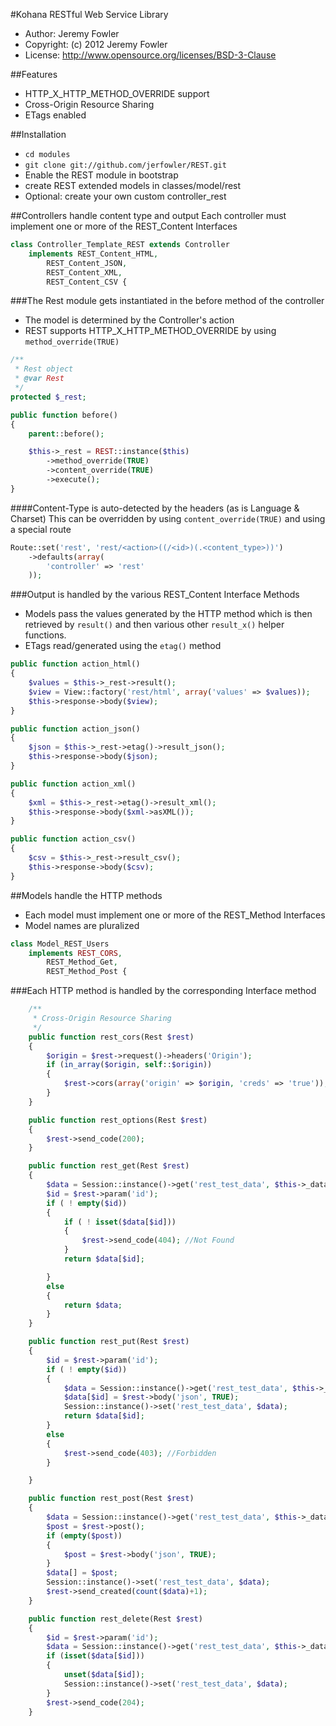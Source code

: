 #Kohana RESTful Web Service Library
* Author:     Jeremy Fowler
* Copyright:  (c) 2012 Jeremy Fowler
* License:    http://www.opensource.org/licenses/BSD-3-Clause

##Features
* HTTP_X_HTTP_METHOD_OVERRIDE support
* Cross-Origin Resource Sharing
* ETags enabled

##Installation

* `cd modules`
* `git clone git://github.com/jerfowler/REST.git`
* Enable the REST module in bootstrap
* create REST extended models in classes/model/rest
* Optional: create your own custom controller_rest

##Controllers handle content type and output
Each controller must implement one or more of the REST_Content Interfaces

```php
class Controller_Template_REST extends Controller
	implements REST_Content_HTML,
		REST_Content_JSON,
		REST_Content_XML,
		REST_Content_CSV {
```
###The Rest module gets instantiated in the before method of the controller
* The model is determined by the Controller's action
* REST supports HTTP_X_HTTP_METHOD_OVERRIDE by using `method_override(TRUE)`

```php
/**
 * Rest object
 * @var Rest
 */
protected $_rest;

public function before()
{
	parent::before();

	$this->_rest = REST::instance($this)
		->method_override(TRUE)
		->content_override(TRUE)
		->execute();
}
```

####Content-Type is auto-detected by the headers (as is Language & Charset)
This can be overridden by using `content_override(TRUE)` and using a special route

```php
Route::set('rest', 'rest/<action>((/<id>)(.<content_type>))')
	->defaults(array(
		'controller' => 'rest'
	));
```

###Output is handled by the various REST_Content Interface Methods

* Models pass the values generated by the HTTP method which is then retrieved by `result()` and then various other `result_x()` helper functions.
* ETags read/generated using the `etag()` method

```php
public function action_html()
{
	$values = $this->_rest->result();
	$view = View::factory('rest/html', array('values' => $values));
	$this->response->body($view);
}

public function action_json()
{
	$json = $this->_rest->etag()->result_json();
	$this->response->body($json);
}

public function action_xml()
{
	$xml = $this->_rest->etag()->result_xml();
	$this->response->body($xml->asXML());
}

public function action_csv()
{
	$csv = $this->_rest->result_csv();
	$this->response->body($csv);
}
```

##Models handle the HTTP methods
* Each model must implement one or more of the REST_Method Interfaces
* Model names are pluralized

```php
class Model_REST_Users
	implements REST_CORS,
		REST_Method_Get,
		REST_Method_Post {
```
###Each HTTP method is handled by the corresponding Interface method

```php
	/**
	 * Cross-Origin Resource Sharing
	 */
	public function rest_cors(Rest $rest)
	{
		$origin = $rest->request()->headers('Origin');
		if (in_array($origin, self::$origin))
		{
			$rest->cors(array('origin' => $origin, 'creds' => 'true'));
		}
	}

	public function rest_options(Rest $rest)
	{
		$rest->send_code(200);
	}

	public function rest_get(Rest $rest)
	{
		$data = Session::instance()->get('rest_test_data', $this->_data);
		$id = $rest->param('id');
		if ( ! empty($id))
		{
			if ( ! isset($data[$id]))
			{
				$rest->send_code(404); //Not Found
			}
			return $data[$id];

		}
		else
		{
			return $data;
		}
	}

	public function rest_put(Rest $rest)
	{
		$id = $rest->param('id');
		if ( ! empty($id))
		{
			$data = Session::instance()->get('rest_test_data', $this->_data);
			$data[$id] = $rest->body('json', TRUE);
			Session::instance()->set('rest_test_data', $data);
			return $data[$id];
		}
		else
		{
			$rest->send_code(403); //Forbidden
		}

	}

	public function rest_post(Rest $rest)
	{
		$data = Session::instance()->get('rest_test_data', $this->_data);
		$post = $rest->post();
		if (empty($post))
		{
			$post = $rest->body('json', TRUE);
		}
		$data[] = $post;
		Session::instance()->set('rest_test_data', $data);
		$rest->send_created(count($data)+1);
	}

	public function rest_delete(Rest $rest)
	{
		$id = $rest->param('id');
		$data = Session::instance()->get('rest_test_data', $this->_data);
		if (isset($data[$id]))
		{
			unset($data[$id]);
			Session::instance()->set('rest_test_data', $data);
		}
		$rest->send_code(204);
	}
```